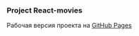 ### Project React-movies
 Рабочая версия проекта на [GitHub Pages](https://laraprog.github.io/react-movies/)
